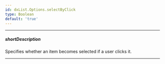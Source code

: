 ```yaml
---
id: dxList.Options.selectByClick
type: Boolean
default: 'true'
---
```

---
##### shortDescription
Specifies whether an item becomes selected if a user clicks it.

---
<!-- Description goes here -->